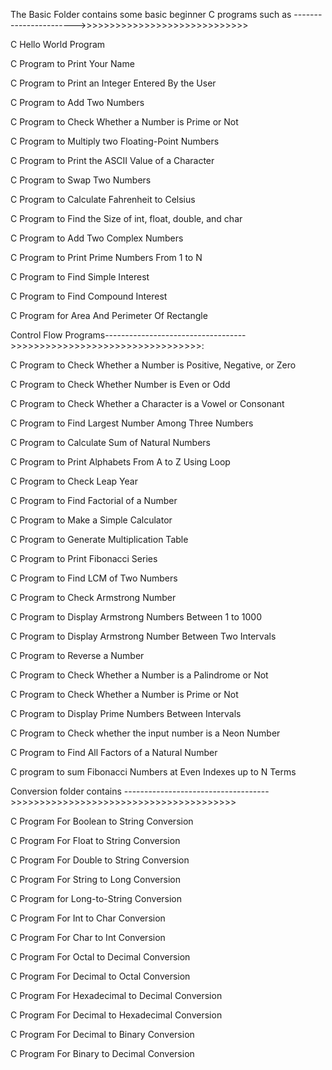 The Basic Folder contains some basic beginner C programs such as ----------------------->>>>>>>>>>>>>>>>>>>>>>>>>>>>>

C Hello World Program

C Program to Print Your Name 

C Program to Print an Integer Entered By the User

C Program to Add Two Numbers

C Program to Check Whether a Number is Prime or Not

C Program to Multiply two Floating-Point Numbers 

C Program to Print the ASCII Value of a Character

C Program to Swap Two Numbers

C Program to Calculate Fahrenheit to Celsius

C Program to Find the Size of int, float, double, and char

C Program to Add Two Complex Numbers 

C Program to Print Prime Numbers From 1 to N 

C Program to Find Simple Interest

C Program to Find Compound Interest

C Program for Area And Perimeter Of Rectangle 

Control Flow Programs----------------------------------->>>>>>>>>>>>>>>>>>>>>>>>>>>>>>>>>:

C Program to Check Whether a Number is Positive, Negative, or Zero

C Program to Check Whether Number is Even or Odd

C Program to Check Whether a Character is a Vowel or Consonant 

C Program to Find Largest Number Among Three Numbers

C Program to Calculate Sum of Natural Numbers 

C Program to Print Alphabets From A to Z Using Loop

C Program to Check Leap Year

C Program to Find Factorial of a Number

C Program to Make a Simple Calculator 

C Program to Generate Multiplication Table 

C Program to Print Fibonacci Series

C Program to Find LCM of Two Numbers

C Program to Check Armstrong Number

C Program to Display Armstrong Numbers Between 1 to 1000 

C Program to Display Armstrong Number Between Two Intervals 

C Program to Reverse a Number

C Program to Check Whether a Number is a Palindrome or Not 

C Program to Check Whether a Number is Prime or Not

C Program to Display Prime Numbers Between Intervals

C Program to Check whether the input number is a Neon Number

C Program to Find All Factors of a Natural Number

C program to sum Fibonacci Numbers at Even Indexes up to N Terms 


Conversion folder contains ------------------------------------>>>>>>>>>>>>>>>>>>>>>>>>>>>>>>>>>>>>>>>

C Program For Boolean to String Conversion 

C Program For Float to String Conversion

C Program For Double to String Conversion 

C Program For String to Long Conversion

C Program for Long-to-String Conversion

C Program For Int to Char Conversion 

C Program For Char to Int Conversion 

C Program For Octal to Decimal Conversion 

C Program For Decimal to Octal Conversion

C Program For Hexadecimal to Decimal Conversion 

C Program For Decimal to Hexadecimal Conversion 

C Program For Decimal to Binary Conversion 

C Program For Binary to Decimal Conversion





